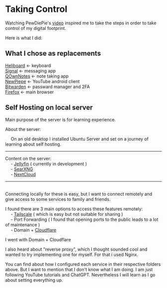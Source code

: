 # Taking Control
Watching PewDiePie's [video](https://youtu.be/u_Lxkt50xOg?si=SDcBdVsH5MwVnAHd) inspired me to take the steps in order to take control of my digital footprint.

Here is what I did:

## What I chose as replacements

[Heliboard](HeliBoard) &larr; keyboard<br> 
[Signal](https://signal.org/#signal) &larr; messaging app<br>
[QOwnNotes](https://www.qownnotes.org/) &larr; note taking app<br>
[NewPiepe](https://newpipe.net/) &larr; YouTube android client<br>
[Bitwarden](https://bitwarden.com/) &larr; passward manager and 2FA<br>
[Firefox](https://www.firefox.com/en-US/) &larr; main browser<br>


## Self Hosting on local server
Main purpose of the server is for learning experience. 


About the server:

 &emsp; On an old desktop I installed Ubuntu Server and set on a journey of learning about self hosting.
 
 

---
Content on the server:<br>
 &emsp;       - [Jellyfin](https://jellyfin.org/) ( currently in development )<br>
 &emsp;       - [SearXNG](https://github.com/searxng/searxng)<br>
 &emsp;       - [NextCloud](https://nextcloud.com/)<br>

---
<br>
Connecting locally for these is easy, but I want to connect remotely and give access to some services to family and friends.

I found there are 3 main options to access these features remotely:<br>
 &emsp;     - [Tailscale](https://tailscale.com/) ( which is easy but not suitable for sharing )<br>
 &emsp;     - Port Forwarding ( I found that opening ports to the public leads to a lot of maintenance )<br>
 &emsp;     - Domain + [Cloudflare](https://www.cloudflare.com/)<br>

I went with Domain + Cloudflare

I also heard about "reverse proxy", which I thought sounded cool and wanted to try implementing one for myself. For that i used Nginx.

You can find about how I configured each service in their respective folders above. But I want to mention that I don't know what I am doing. I am just following YouTube tutorials and ChatGPT. Nevertheless I will learn as I go about setting everything up.
